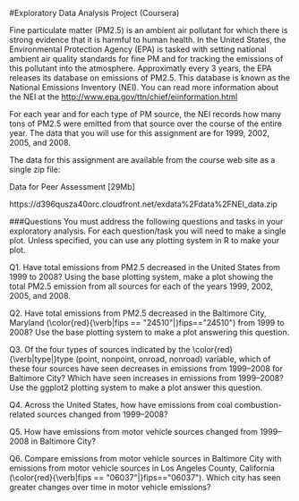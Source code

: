#Exploratory Data Analysis Project (Coursera)</H1>

Fine particulate matter (PM2.5) is an ambient air pollutant for which there is strong evidence that it is harmful to human 
health. In the United States, the Environmental Protection Agency (EPA) is tasked with setting national ambient air quality 
standards for fine PM and for tracking the emissions of this pollutant into the atmosphere. Approximatly every 3 years, the 
EPA releases its database on emissions of PM2.5. This database is known as the National Emissions Inventory (NEI). You can 
read more information about the NEI at the <link>http://www.epa.gov/ttn/chief/eiinformation.html

For each year and for each type of PM source, the NEI records how many tons of PM2.5 were emitted from that source over the 
course of the entire year. The data that you will use for this assignment are for 1999, 2002, 2005, and 2008.

The data for this assignment are available from the course web site as a single zip file:

Data for Peer Assessment [29Mb]
<link>https://d396qusza40orc.cloudfront.net/exdata%2Fdata%2FNEI_data.zip


###Questions
You must address the following questions and tasks in your exploratory analysis. For each question/task you will need to make 
a single plot. Unless specified, you can use any plotting system in R to make your plot.

Q1. Have total emissions from PM2.5 decreased in the United States from 1999 to 2008? Using the base plotting system, make a plot 
showing the total PM2.5 emission from all sources for each of the years 1999, 2002, 2005, and 2008.



Q2. Have total emissions from PM2.5 decreased in the Baltimore City, Maryland (\color{red}{\verb|fips == "24510"|}fips=="24510") 
from 1999 to 2008? Use the base plotting system to make a plot answering this question.

Q3. Of the four types of sources indicated by the \color{red}{\verb|type|}type (point, nonpoint, onroad, nonroad) variable, which 
of these four sources have seen decreases in emissions from 1999–2008 for Baltimore City? Which have seen increases in 
emissions from 1999–2008? Use the ggplot2 plotting system to make a plot answer this question.

Q4. Across the United States, how have emissions from coal combustion-related sources changed from 1999–2008?

Q5. How have emissions from motor vehicle sources changed from 1999–2008 in Baltimore City?

Q6. Compare emissions from motor vehicle sources in Baltimore City with emissions from motor vehicle sources in Los Angeles 
County, California (\color{red}{\verb|fips == "06037"|}fips=="06037"). Which city has seen greater changes over time in motor 
vehicle emissions?
